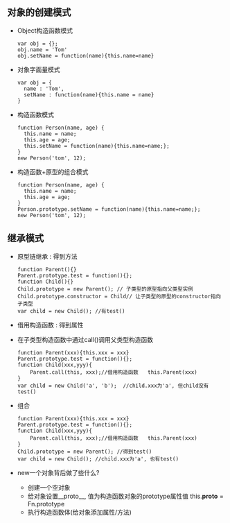 ## 对象的创建模式
* Object构造函数模式
  ```
  var obj = {};
  obj.name = 'Tom'
  obj.setName = function(name){this.name=name}
  ```
* 对象字面量模式
  ```
  var obj = {
    name : 'Tom',
    setName : function(name){this.name = name}
  }
  ```
* 构造函数模式
  ```
  function Person(name, age) {
    this.name = name;
    this.age = age;
    this.setName = function(name){this.name=name;};
  }
  new Person('tom', 12);
  ```
* 构造函数+原型的组合模式
  ```
  function Person(name, age) {
    this.name = name;
    this.age = age;
  }
  Person.prototype.setName = function(name){this.name=name;};
  new Person('tom', 12);
  ```
  
## 继承模式
* 原型链继承 : 得到方法
  ```
  function Parent(){}
  Parent.prototype.test = function(){};
  function Child(){}
  Child.prototype = new Parent(); // 子类型的原型指向父类型实例
  Child.prototype.constructor = Child// 让子类型的原型的constructor指向子类型
  var child = new Child(); //有test()
  ```
  
* 借用构造函数 : 得到属性
  
* 在子类型构造函数中通过call()调用父类型构造函数
  
  ```
  function Parent(xxx){this.xxx = xxx}
  Parent.prototype.test = function(){};
  function Child(xxx,yyy){
      Parent.call(this, xxx);//借用构造函数   this.Parent(xxx)
  }
  var child = new Child('a', 'b');  //child.xxx为'a', 但child没有test()
  ```
  
* 组合
  ```
  function Parent(xxx){this.xxx = xxx}
  Parent.prototype.test = function(){};
  function Child(xxx,yyy){
      Parent.call(this, xxx);//借用构造函数   this.Parent(xxx)
  }
  Child.prototype = new Parent(); //得到test()
  var child = new Child(); //child.xxx为'a', 也有test()
  ```
  
* new一个对象背后做了些什么?
  * 创建一个空对象
  * 给对象设置__proto__, 值为构造函数对象的prototype属性值   this.__proto__ = Fn.prototype
  * 执行构造函数体(给对象添加属性/方法)
